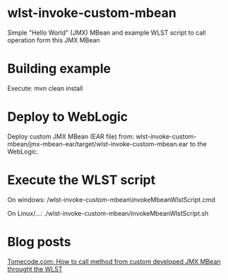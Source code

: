 wlst-invoke-custom-mbean
========================

Simple "Hello World" (JMX) MBean  and example WLST script to call operation form this JMX MBean


Building example
======================================
Execute: mvn clean install

Deploy to WebLogic
======================================
Deploy custom JMX MBean (EAR file) from: wlst-invoke-custom-mbean/jmx-mbean-ear/target/wlst-invoke-custom-mbean.ear to the WebLogic.

Execute the WLST script
======================================
On windows:
/wlst-invoke-custom-mbean\invokeMbeanWlstScript.cmd

On Linux/...:
./wlst-invoke-custom-mbean/invokeMbeanWlstScript.sh
  
Blog posts
======================================
[Tomecode.com: How to call method from custom developed JMX MBean throught the WLST](http://www.tomecode.com/2013/12/27/how-to-call-an-mbean-method-form-the-wlst/)
